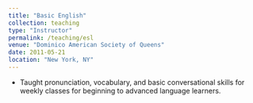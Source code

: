 ```yaml
---
title: "Basic English"
collection: teaching
type: "Instructor"
permalink: /teaching/esl
venue: "Dominico American Society of Queens"
date: 2011-05-21
location: "New York, NY"
---
```

- Taught pronunciation, vocabulary, and basic conversational skills for weekly classes for beginning to advanced language learners. 
